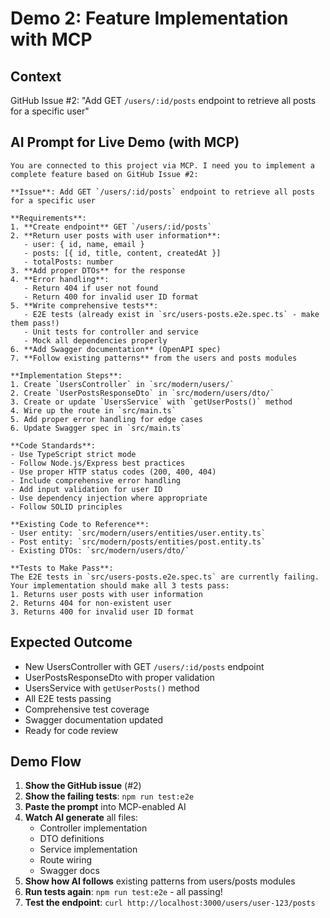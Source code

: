 # Demo 2: Feature Implementation with MCP

## Context

GitHub Issue #2: "Add GET `/users/:id/posts` endpoint to retrieve all posts for a specific user"

## AI Prompt for Live Demo (with MCP)

```
You are connected to this project via MCP. I need you to implement a complete feature based on GitHub Issue #2:

**Issue**: Add GET `/users/:id/posts` endpoint to retrieve all posts for a specific user

**Requirements**:
1. **Create endpoint** GET `/users/:id/posts`
2. **Return user posts with user information**:
   - user: { id, name, email }
   - posts: [{ id, title, content, createdAt }]
   - totalPosts: number
3. **Add proper DTOs** for the response
4. **Error handling**:
   - Return 404 if user not found
   - Return 400 for invalid user ID format
5. **Write comprehensive tests**:
   - E2E tests (already exist in `src/users-posts.e2e.spec.ts` - make them pass!)
   - Unit tests for controller and service
   - Mock all dependencies properly
6. **Add Swagger documentation** (OpenAPI spec)
7. **Follow existing patterns** from the users and posts modules

**Implementation Steps**:
1. Create `UsersController` in `src/modern/users/`
2. Create `UserPostsResponseDto` in `src/modern/users/dto/`
3. Create or update `UsersService` with `getUserPosts()` method
4. Wire up the route in `src/main.ts`
5. Add proper error handling for edge cases
6. Update Swagger spec in `src/main.ts`

**Code Standards**:
- Use TypeScript strict mode
- Follow Node.js/Express best practices
- Use proper HTTP status codes (200, 400, 404)
- Include comprehensive error handling
- Add input validation for user ID
- Use dependency injection where appropriate
- Follow SOLID principles

**Existing Code to Reference**:
- User entity: `src/modern/users/entities/user.entity.ts`
- Post entity: `src/modern/posts/entities/post.entity.ts`
- Existing DTOs: `src/modern/users/dto/`

**Tests to Make Pass**:
The E2E tests in `src/users-posts.e2e.spec.ts` are currently failing. Your implementation should make all 3 tests pass:
1. Returns user posts with user information
2. Returns 404 for non-existent user
3. Returns 400 for invalid user ID format
```

## Expected Outcome

- New UsersController with GET `/users/:id/posts` endpoint
- UserPostsResponseDto with proper validation
- UsersService with `getUserPosts()` method
- All E2E tests passing
- Comprehensive test coverage
- Swagger documentation updated
- Ready for code review

## Demo Flow

1. **Show the GitHub issue** (#2)
2. **Show the failing tests**: `npm run test:e2e`
3. **Paste the prompt** into MCP-enabled AI
4. **Watch AI generate** all files:
   - Controller implementation
   - DTO definitions
   - Service implementation
   - Route wiring
   - Swagger docs
5. **Show how AI follows** existing patterns from users/posts modules
6. **Run tests again**: `npm run test:e2e` - all passing!
7. **Test the endpoint**: `curl http://localhost:3000/users/user-123/posts`
